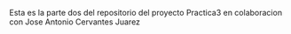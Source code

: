 Esta es la parte dos del repositorio del proyecto Practica3 en colaboracion con Jose Antonio Cervantes Juarez 
